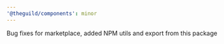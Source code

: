 ```yaml
---
'@theguild/components': minor
---
```


Bug fixes for marketplace, added NPM utils and export from this package
